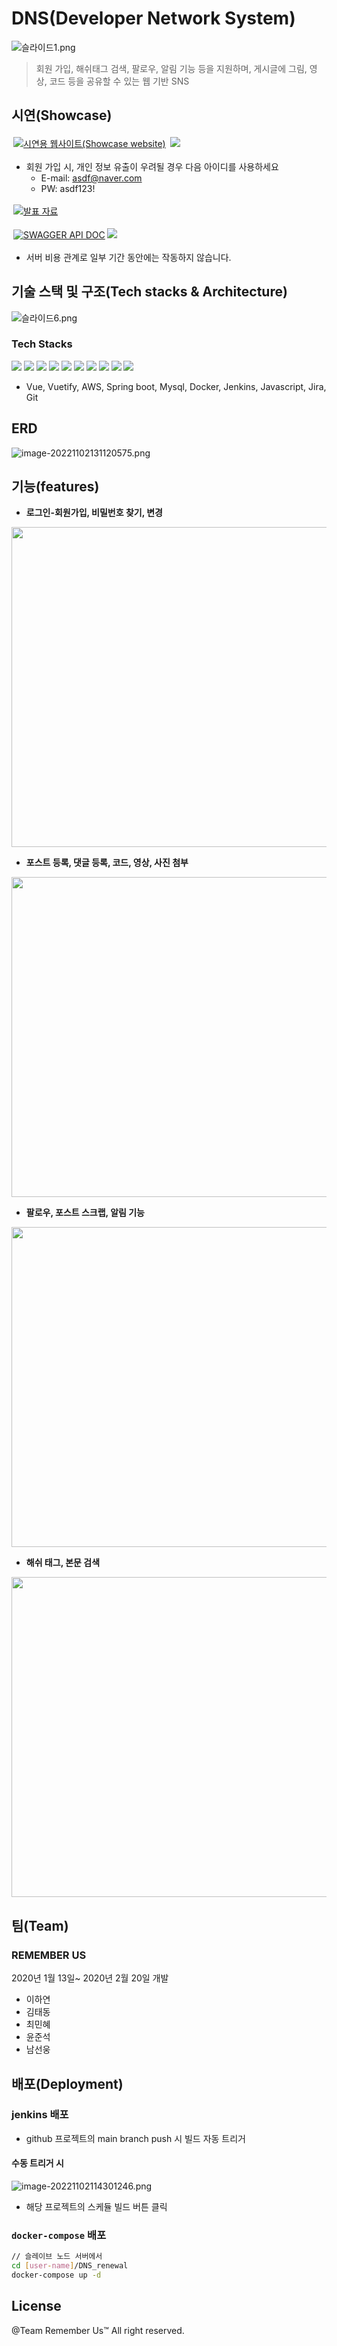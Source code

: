# DNS(Developer Network System)

![슬라이드1.png](assets/슬라이드1.png)

> 회원 가입, 해쉬태그 검색, 팔로우, 알림 기능 등을 지원하며, 게시글에 그림, 영상, 코드 등을 공유할 수 있는 웹 기반 SNS

## 시연(Showcase)

<a class="badge-anchor"  target="_blank" rel="noopener noreferrer" href="http://ec2-54-180-98-152.ap-northeast-2.compute.amazonaws.com/"><img style="margin: 3px;" class="badge" title="시연용 웹사이트(Showcase website)" src="https://img.shields.io/badge/시연용 웹사이트(Showcase website)-skyblue?style=for-the-badge&logo=googlechrome"></a> <img src="https://badgen.net/badge/status/pending/orange" >

- 회원 가입 시, 개인 정보 유출이 우려될 경우 다음 아이디를 사용하세요
	- E-mail: asdf@naver.com
	- PW: asdf123!

<a class="badge-anchor" target="_blank" rel="noopener noreferrer" href="https://docs.google.com/presentation/d/1ATPpyd-QxKbGKslnmjN56FQJNkG6qhc7VcyjozlnZ6I/edit?usp=sharing"><img style="margin: 3px;" class="badge" title="발표 자료" src="https://img.shields.io/badge/발표 자료(PPT)-orange?style=for-the-badge&logo=Microsoft PowerPoint"></a>

<a class="badge-anchor"  target="_blank" rel="noopener noreferrer" href="http://ec2-54-180-98-152.ap-northeast-2.compute.amazonaws.com:8000/swagger-ui.html"><img style="margin: 3px;" class="badge" title="SWAGGER API DOC" src="https://img.shields.io/badge/SWAGGER API DOC-darkgreen?style=for-the-badge&logo=swagger"></a><img src="https://badgen.net/badge/status/success/green">

- 서버 비용 관계로 일부 기간 동안에는 작동하지 않습니다.

## 기술 스택 및 구조(Tech stacks & Architecture)

![슬라이드6.png](assets/슬라이드6.png)
### Tech Stacks
<img src="assets/javascript.svg">  <img src="assets/vue.svg">  <img src="assets/vuetify.svg">  <img src="assets/spring_boot.svg">  <img src="assets/mysql.svg">  <img src="assets/jira.svg">  <img src="assets/jenkins.svg">  <img src="assets/docker.svg">  <img src="assets/git.svg">  <img src="assets/aws.svg">
- Vue, Vuetify, AWS, Spring boot, Mysql, Docker, Jenkins, Javascript, Jira, Git
## ERD
![image-20221102131120575.png](assets/image-20221102131120575.png)

## 기능(features)

- **로그인-회원가입, 비밀번호 찾기, 변경**

<img src="assets/image-20221102155927579.png" width="512px" height="auto">

- **포스트 등록, 댓글 등록, 코드, 영상, 사진 첨부**

<img src="assets/image-20221102155824635.png" width="512px" height="auto">

- **팔로우, 포스트 스크랩, 알림 기능**

<img src="assets/image-20221102155755141.png" width="512px" height="auto">

- **해쉬 태그, 본문 검색**

<img src="assets/image-20221102155734607.png" width="512px" height="auto">


## 팀(Team)
### REMEMBER US
2020년 1월 13일~ 2020년 2월 20일 개발
- 이하연
- 김태동
- 최민혜
- 윤준석
- 남선웅

## 배포(Deployment)
### jenkins 배포
- github 프로젝트의 main branch push 시 빌드 자동 트리거
#### 수동 트리거 시
![image-20221102114301246.png](assets/image-20221102114301246.png)
- 해당 프로젝트의 스케듈 빌드 버튼 클릭
### `docker-compose` 배포
```bash
// 슬레이브 노드 서버에서
cd [user-name]/DNS_renewal
docker-compose up -d
```

## License
@Team Remember Us™ All right reserved.
